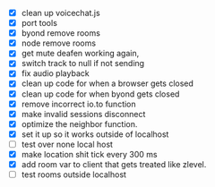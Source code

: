 - [x] clean up voicechat.js
- [x] port tools
- [x] byond remove rooms
- [x] node remove rooms
- [x] get mute deafen working again, 
- [x] switch track to null if not sending
- [x] fix audio playback
- [x] clean up code for when a browser gets closed
- [x] clean up code for when byond gets closed
- [x] remove incorrect io.to function
- [x] make invalid sessions disconnect
- [x] optimize the neighbor function.
- [x] set it up so it works outside of localhost
- [ ] test over none local host
- [x] make location shit tick every 300 ms 
- [x] add room var to client that gets treated like zlevel.
- [ ] test rooms outside localhost  
